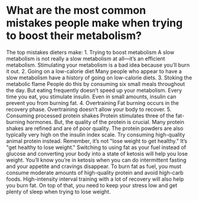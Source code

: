 # What are the most common mistakes people make when trying to boost their metabolism?

The top mistakes dieters make: 1. Trying to boost metabolism A slow metabolism is not really a slow metabolism at all—it’s an efficient metabolism. Stimulating your metabolism is a bad idea because you’ll burn it out. 2. Going on a low-calorie diet Many people who appear to have a slow metabolism have a history of going on low-calorie diets. 3. Stoking the metabolic flame People do this by consuming six small meals throughout the day. But eating frequently doesn’t speed up your metabolism. Every time you eat, you stimulate insulin. Even in small amounts, insulin can prevent you from burning fat. 4. Overtraining Fat burning occurs in the recovery phase. Overtraining doesn’t allow your body to recover. 5. Consuming processed protein shakes Protein stimulates three of the fat-burning hormones. But, the quality of the protein is crucial. Many protein shakes are refined and are of poor quality. The protein powders are also typically very high on the insulin index scale. Try consuming high-quality animal protein instead. Remember, it’s not "lose weight to get healthy." It’s "get healthy to lose weight." Switching to using fat as your fuel instead of glucose and converting your body into a state of ketosis will help you lose weight. You’ll know you’re in ketosis when you can do intermittent fasting and your appetite and cravings disappear. To burn fat as fuel, you must consume moderate amounts of high-quality protein and avoid high-carb foods. High-intensity interval training with a lot of recovery will also help you burn fat. On top of that, you need to keep your stress low and get plenty of sleep when trying to lose weight.